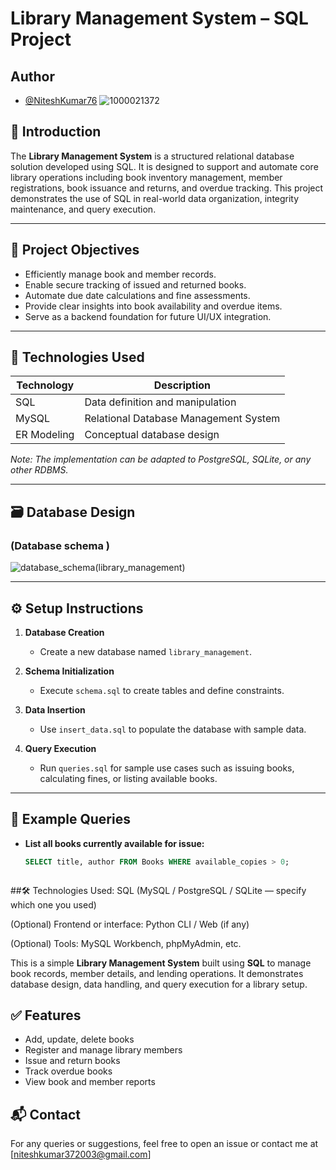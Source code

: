 
# Library Management System – SQL Project
## Author
- [@NiteshKumar76](https://github.com/NiteshKumar76)
![1000021372](https://github.com/user-attachments/assets/cfd1f41f-0fd1-4928-a282-25045725aa2d)

## 📘 Introduction

The **Library Management System** is a structured relational database solution developed using SQL. It is designed to support and automate core library operations including book inventory management, member registrations, book issuance and returns, and overdue tracking. This project demonstrates the use of SQL in real-world data organization, integrity maintenance, and query execution.

---

## 📂 Project Objectives

- Efficiently manage book and member records.
- Enable secure tracking of issued and returned books.
- Automate due date calculations and fine assessments.
- Provide clear insights into book availability and overdue items.
- Serve as a backend foundation for future UI/UX integration.

---

## 🧰 Technologies Used

| Technology | Description                          |
|------------|--------------------------------------|
| SQL        | Data definition and manipulation     |
| MySQL      | Relational Database Management System|
| ER Modeling| Conceptual database design           |

*Note: The implementation can be adapted to PostgreSQL, SQLite, or any other RDBMS.*

---

## 🗃️ Database Design

### (Database schema )

![database_schema(library_management)](https://github.com/user-attachments/assets/d3fcabf4-a17d-43bb-a892-3a5941fc16e6)





---

## ⚙️ Setup Instructions

1. **Database Creation**
   - Create a new database named `library_management`.

2. **Schema Initialization**
   - Execute `schema.sql` to create tables and define constraints.

3. **Data Insertion**
   - Use `insert_data.sql` to populate the database with sample data.

4. **Query Execution**
   - Run `queries.sql` for sample use cases such as issuing books, calculating fines, or listing available books.

---

## 🧪 Example Queries

- **List all books currently available for issue:**
  ```sql
  SELECT title, author FROM Books WHERE available_copies > 0;



##🛠️ Technologies Used:
SQL (MySQL / PostgreSQL / SQLite — specify which one you used)

(Optional) Frontend or interface: Python CLI / Web (if any)

(Optional) Tools: MySQL Workbench, phpMyAdmin, etc.


This is a simple **Library Management System** built using **SQL** to manage book records, member details, and lending operations. It demonstrates database design, data handling, and query execution for a library setup.

## ✅ Features

- Add, update, delete books
- Register and manage library members
- Issue and return books
- Track overdue books
- View book and member reports




## 📬 Contact
For any queries or suggestions, feel free to open an issue or contact me at [niteshkumar372003@gmail.com]
